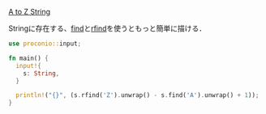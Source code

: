 [A to Z String](https://atcoder.jp/contests/abc053/tasks/abc053_b)<br>

Stringに存在する、[find](https://doc.rust-lang.org/std/string/struct.String.html#method.find)と[rfind](https://doc.rust-lang.org/std/string/struct.String.html#method.rfind)を使うともっと簡単に描ける．<br>
```rust
use proconio::input;

fn main() {
  input!{
    s: String,
  }

  println!("{}", (s.rfind('Z').unwrap() - s.find('A').unwrap() + 1));
}
```